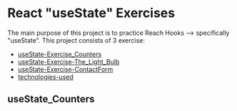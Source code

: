 # React "useState" Exercises
The main purpose of this project is to practice Reach Hooks --> specifically "useState". This project consists of 3 exercise:
- [useState-Exercise_Counters](#useState_Counters)
- [useState-Exercise-The_Light_Bulb](#useState-The_Light_Bulb)
- [useState-Exercise-ContactForm](#useState-ContactForm)
- [technologies-used](Technologies_Used)

## useState_Counters




